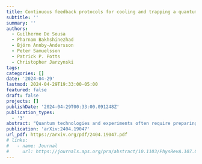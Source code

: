 ```yaml
---
title: Continuous feedback protocols for cooling and trapping a quantum harmonic oscillator
subtitle: ''
summary: ''
authors:
  - Guilherme De Sousa
  - Pharnam Bakhshinezhad
  - Björn Annby-Andersson
  - Peter Samuelsson
  - Patrick P. Potts
  - Christopher Jarzynski
tags:
categories: []
date: '2024-04-29'
lastmod: 2024-04-29T19:33:00-05:00
featured: false
draft: false
projects: []
publishDate: '2024-04-29T00:33:00.091248Z'
publication_types:
  - '3'
abstract: "Quantum technologies and experiments often require preparing systems in low-temperature states. Here, we investigate cooling schemes using feedback protocols modeled with a Quantum Fokker-Planck Master Equation (QFPME) recently derived by Annby-Andersson et. al. (Phys. Rev. Lett. 129, 050401, 2022). This equation describes systems under continuous weak measurements, with feedback based on the outcome of these measurements. We apply this formalism to study the cooling and trapping of a harmonic oscillator for several protocols based on position and/or momentum measurements. We find that the protocols can cool the oscillator down to, or close to, the ground state for suitable choices of parameters. Our analysis provides an analytically solvable case study of quantum measurement and feedback and illustrates the application of the QFPME to continuous quantum systems."
publication: 'arXiv:2404.19047'
url_pdf: https://arxiv.org/pdf/2404.19047.pdf
# links:
#   - name: Journal
#     url: https://journals.aps.org/pra/abstract/10.1103/PhysRevA.107.012209
---
```

